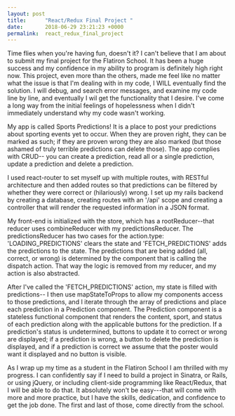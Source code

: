 ```yaml
---
layout: post
title:      "React/Redux Final Project "
date:       2018-06-29 23:21:23 +0000
permalink:  react_redux_final_project
---
```



Time flies when you're having fun, doesn't it? I can't believe that I am about to submit my final project for the Flatiron School. It has been a huge success and my confidence in my ability to program is definitely high right now. This project, even more than the others, made me feel like no matter what the issue is that I'm dealing with in my code, I WILL eventually find the solution. I will debug, and search error messages, and examine my code line by line, and eventually I wil get the functionality that I desire. I've come a long way from the initial feelings of hopelessness when I didn't immediately understand why my code wasn't working. 

My app is called Sports Predictions! It is a place to post your predictions about sporting events yet to occur. When they are proven right, they can be marked as such; if they are proven wrong they are also marked (but those ashamed of truly terrible predictions can delete those). The app complies with CRUD-- you can create a prediction, read all or a single prediction, update a prediction and delete a prediction. 

I used react-router to set myself up with multiple routes, with RESTful architecture and then added routes so that predictions can be filtered by whether they were correct or (hilariously) wrong. I set up my rails backend by creating a database, creating routes with an '/api' scope and creating a controller that will render the requested information in a JSON format. 

My front-end is initialized with the store, which has a rootReducer--that reducer uses combineReducer with my predictionsReducer. The predictionsReducer has two cases for the action.type: 'LOADING_PREDICTIONS' clears the state and 'FETCH_PREDICTIONS' adds the predictions to the state. The predictions that are being added (all, correct, or wrong) is determined by the component that is calling the dispatch action. That way the logic is removed from my reducer, and my action is also abstracted. 

After I've called the 'FETCH_PREDICTIONS' action, my state is filled with predictions-- I then use mapStateToProps to allow my components access to those predictions, and I iterate through the array of predictions and place each prediction in a Prediction component. The Prediction component is a stateless functional component that renders the content, sport, and status of each prediction along with the applicable buttons for the prediction. If a prediction's status is undetermined, buttons to update it to correct or wrong are displayed; if a prediction is wrong, a button to delete the prediction is displayed, and if a prediction is correct we assume that the poster would want it displayed and no button is visible. 

As I wrap up my time as a student in the Flatiron School I am thrilled with my progress. I can confidently say if I need to build a project in Sinatra, or Rails, or using jQuery, or including client-side programming like React/Redux, that I will be able to do that. It absolutely won't be easy---that will come with more and more practice, but I have the skills, dedication, and confidence to get the job done. The first and last of those, come directly from the school. 
